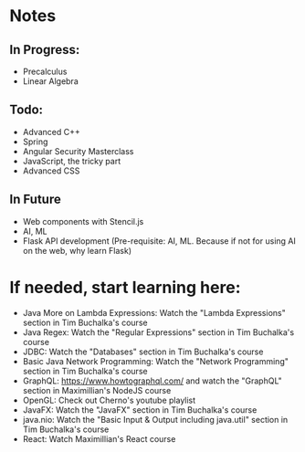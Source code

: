 # Notes

## In Progress:
* Precalculus
* Linear Algebra

## Todo:
* Advanced C++
* Spring
* Angular Security Masterclass
* JavaScript, the tricky part
* Advanced CSS

## In Future
* Web components with Stencil.js
* AI, ML
* Flask API development (Pre-requisite: AI, ML.
	Because if not for using AI on the web, why learn Flask)

# If needed, start learning here:
* Java More on Lambda Expressions: Watch the "Lambda Expressions" section in Tim Buchalka's course
* Java Regex: Watch the "Regular Expressions" section in Tim Buchalka's course
* JDBC: Watch the "Databases" section in Tim Buchalka's course
* Basic Java Network Programming: Watch the "Network Programming" section in Tim Buchalka's course
* GraphQL: https://www.howtographql.com/ and watch the "GraphQL" section in Maximillian's NodeJS course
* OpenGL: Check out Cherno's youtube playlist
* JavaFX: Watch the "JavaFX" section in Tim Buchalka's course
* java.nio: Watch the "Basic Input & Output including java.util" section in Tim Buchalka's course
* React: Watch Maximillian's React course
